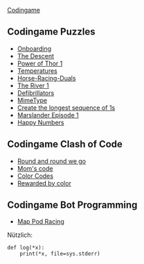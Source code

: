 [Codingame](https://www.codingame.com/home)

## Codingame Puzzles

-   [Onboarding](https://www.codingame.com/training/easy/onboarding)
-   [The Descent](https://www.codingame.com/training/easy/the-descent)
-   [Power of Thor 1](https://www.codingame.com/training/easy/power-of-thor-episode-1)
-   [Temperatures](https://www.codingame.com/training/easy/temperatures)
-   [Horse-Racing-Duals](https://www.codingame.com/training/easy/horse-racing-duals)
-   [The River 1](https://www.codingame.com/training/easy/the-river-i-)
-   [Defibrillators](https://www.codingame.com/training/easy/defibrillators)
-   [MimeType](https://www.codingame.com/training/easy/mime-type)
-   [Create the longest sequence of 1s](https://www.codingame.com/training/easy/create-the-longest-sequence-of-1s)
-   [Marslander Episode 1](https://www.codingame.com/training/easy/mars-lander-episode-1)
-   [Happy Numbers]()

## Codingame Clash of Code

-   [Round and round we go](https://www.codingame.com/ide/demo/873603c1e90bf4ae0082e0301f7b7127c77732)
-   [Mom's code](https://www.codingame.com/ide/demo/8962442d406fb7eb156976c3f6395c9cf39399)
-   [Color Codes](https://www.codingame.com/ide/demo/840248a983d4c0e0597d9f62a5333421698c05)
-   [Rewarded by color](https://www.codingame.com/ide/demo/89600103ff374def3f38c23a97eaf91f7a4182)

## Codingame Bot Programming

-   [Map Pod Racing](./madPodRacing/madPodRacing.md)

Nützlich:

```
def log(*x):
    print(*x, file=sys.stderr)
```
